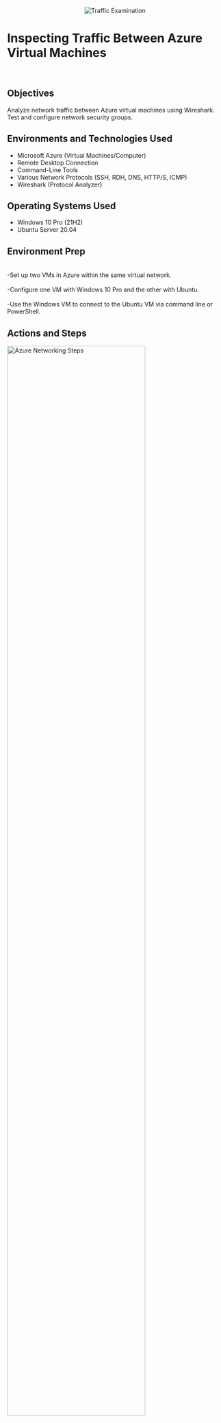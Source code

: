<p align="center">
<img src="https://i.imgur.com/Ua7udoS.png" alt="Traffic Examination"/>
</p>

<h1>Inspecting Traffic Between Azure Virtual Machines</h1>
<br /><h2>Objectives</h2>

Analyze network traffic between Azure virtual machines using Wireshark.<br />
Test and configure network security groups. <br />



<h2>Environments and Technologies Used</h2>

- Microsoft Azure (Virtual Machines/Computer)
- Remote Desktop Connection
- Command-Line Tools
- Various Network Protocols (SSH, RDH, DNS, HTTP/S, ICMP)
- Wireshark (Protocol Analyzer)

<h2>Operating Systems Used </h2>

- Windows 10 Pro (21H2)
- Ubuntu Server 20.04

<h2>Environment Prep</h2>

<br />-Set up two VMs in Azure within the same virtual network.<br />
<br />-Configure one VM with Windows 10 Pro and the other with Ubuntu.<br />
<br />-Use the Windows VM to connect to the Ubuntu VM via command line or PowerShell.<br /> 

<h2>Actions and Steps</h2>

<p>
<p>
<img src="https://i.imgur.com/2LNjiW7.png" height="80%" width="80%" alt="Azure Networking Steps"/>
</p>
</p>
<p>
</p>
<p>
<br />-Connect to the Windows VM via Remote Desktop using its public IP.<br />
<br />-Install Wireshark to begin analyzing network traffic.<br />
</p>
<br />

<p>
<img src="https://i.imgur.com/DfuUTYy.png" height="80%" width="80%" alt="Azure Networking Steps"/>
</p>
<p>
<br />-Apply a filter for ICMP traffic in Wireshark.<br />
<br />-Open PowerShell and run the ping command to test network communication.<br />
<br />-Test communication with the Ubuntu VM using its private IP and with google.com.<br />
<br />-Initiate a continuous ping to the Ubuntu VM using: ping -t (IP address) to observe network security groups.<br />
</p>
<br />

<p>
<img src="https://i.imgur.com/16ERkju.png" height="80%" width="80%" alt="Azure Networking Steps"/>
</p>
<p>
<br />-Access the networking settings for the Ubuntu VM in the Azure portal.<br />
<br />-Create an inbound security rule to block ICMP traffic.<br />
<br />-Set the rule's priority higher than SSH (300) to ensure it takes precedence.<br /> 
</p>
<br />

<p>
<img src="https://i.imgur.com/uIQktM5.png" height="80%" width="80%" alt="Azure Networking Steps"/>
</p>
<p>
<br />-Open the Azure portal and configure networking settings for the Ubuntu VM.<br />
<br />-Add an inbound security rule to block ICMP traffic, setting priority above SSH (300).<br />
<br />-Check the Windows VM and confirm ICMP traffic is blocked.<br />
<br />-Modify the rule to allow ICMP traffic.<br />
<br />-Run the continuous ping to ensure it resolves without timeouts.<br />
</p>
<br />

<p>
<img src="https://i.imgur.com/Tt5Tswg.png" height="80%" width="80%" alt="Azure Networking Steps"/>
</p>
<p>
<br />-Examine SSH traffic by logging into the Ubuntu server via PowerShell using the ssh command.<br />
<br />-Filter SSH traffic in Wireshark with tcp.port == 22.<br />
<br />-View session activity in Wireshark, where each command executed on the Ubuntu server is logged.<br />
</p>
<br />

<p>
<img src="https://i.imgur.com/mptFClI.png" height="80%" width="80%" alt="Azure Networking Steps"/>
</p>
<p>
<br />-Exit the Ubuntu server to filter for DHCP traffic.<br />
<br />-Attempt to issue a new IP address from the VM using the ipconfig /renew command.<br />
<br />-Note that the command temporarily disconnects for a few seconds.<br />
<br />-After reconnecting, observe the resulting DHCP traffic in Wireshark.<br />
</p>
<br />

<p>
<img src="https://i.imgur.com/gtiupfH.png" height="80%" width="80%" alt="Azure Networking Steps"/>
</p>
<p>
<br />-Filter DNS traffic in Wireshark using udp.port == 53.<br />
<br />-Use the nslookup command to query google.com and disney.com.<br />
<br />-Observe the results of the DNS lookup for these popular sites.<br /> 
</p>
<br />

<p>
<img src="https://i.imgur.com/N7voXYU.png" height="80%" width="80%" alt="Azure Networking Steps"/>
</p>
<p>
<br />-Filter RDP traffic in Wireshark using tcp.port == 3389.<br />
<br />-Observe continuous traffic as RDP streams live data between the computer and the VM hosted on Azure.<br />
</p>
<br />

<h2>Lessons Learned </h2>

The goal of the lab was to observe how different protocols and ports are used in network communication between devices.
Although the lab didn’t focus on troubleshooting, it provided valuable information.
I learned that troubleshooting requires tools like Wireshark and the command line to understand how traffic flows through network ports and protocols.
I realized that success in troubleshooting depends on both familiarity with the tools and maintaining an inquisitive mindset.
